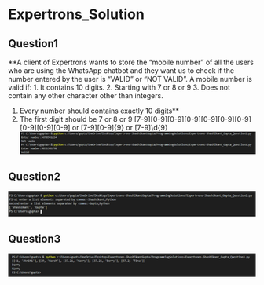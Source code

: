 # Expertrons_Solution
## Question1

**A client of Expertrons wants to store the “mobile number” of all the users who are using the WhatsApp chatbot and they want us to check if the number entered by the user is “VALID” or “NOT VALID”. A mobile number is valid if: 1. It contains 10 digits. 2. Starting with 7 or 8 or 9 3. Does not contain any other character other than integers.
1. Every number should contains exactly 10 digits**
2. The first digit should be 7 or 8 or 9
[7-9][0-9][0-9][0-9][0-9][0-9][0-9][0-9][0-9][0-9]
 or
[7-9][0-9]{9}
 or
[7-9]\d{9}
![Question1](Question1.png)

## Question2
![Question2](Question2.png)

## Question3
![Question2](Question3.png)
